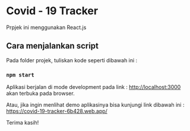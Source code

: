 # Covid - 19 Tracker

Prpjek ini menggunakan React.js

## Cara menjalankan script

Pada folder projek, tuliskan kode seperti dibawah ini :

### `npm start`

Aplikasi berjalan di mode development pada link :
[http://localhost:3000](http://localhost:3000) akan terbuka pada browser.

Atau, jika ingin menlihat demo aplikasinya bisa kunjungi link dibawah ini :
https://covid-19-tracker-6b428.web.app/

Terima kasih!


